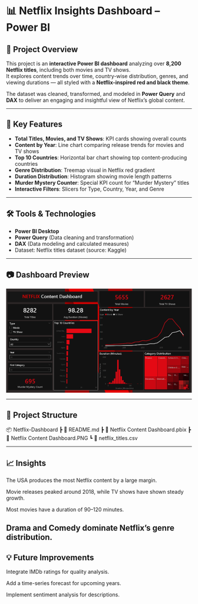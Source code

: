 # 📊 Netflix Insights Dashboard – Power BI

## 📌 Project Overview
This project is an **interactive Power BI dashboard** analyzing over **8,200 Netflix titles**, including both movies and TV shows.  
It explores content trends over time, country-wise distribution, genres, and viewing durations — all styled with a **Netflix-inspired red and black theme**.

The dataset was cleaned, transformed, and modeled in **Power Query** and **DAX** to deliver an engaging and insightful view of Netflix’s global content.

---

## 🎯 Key Features
- **Total Titles, Movies, and TV Shows**: KPI cards showing overall counts
- **Content by Year**: Line chart comparing release trends for movies and TV shows
- **Top 10 Countries**: Horizontal bar chart showing top content-producing countries
- **Genre Distribution**: Treemap visual in Netflix red gradient
- **Duration Distribution**: Histogram showing movie length patterns
- **Murder Mystery Counter**: Special KPI count for “Murder Mystery” titles
- **Interactive Filters**: Slicers for Type, Country, Year, and Genre

---

## 🛠 Tools & Technologies
- **Power BI Desktop**
- **Power Query** (Data cleaning and transformation)
- **DAX** (Data modeling and calculated measures)
- Dataset: Netflix titles dataset (source: Kaggle)

---

## 📷 Dashboard Preview
![Netflix Content Dashboard](https://github.com/zeninkloudz/Netflix-Insights-Dashboard/blob/main/Netflix%20Content%20Dashboard.PNG)

---

## 📂 Project Structure
📦 Netflix-Dashboard
┣ 📜 README.md
┣ 📜 Netflix Content Dashboard.pbix
┣ 📜 Netflix Content Dashboard.PNG
┗ 📜 netflix_titles.csv

---

## 📈 Insights
The USA produces the most Netflix content by a large margin.

Movie releases peaked around 2018, while TV shows have shown steady growth.

Most movies have a duration of 90–120 minutes.

Drama and Comedy dominate Netflix’s genre distribution.
---

## 💡 Future Improvements
Integrate IMDb ratings for quality analysis.

Add a time-series forecast for upcoming years.

Implement sentiment analysis for descriptions.

